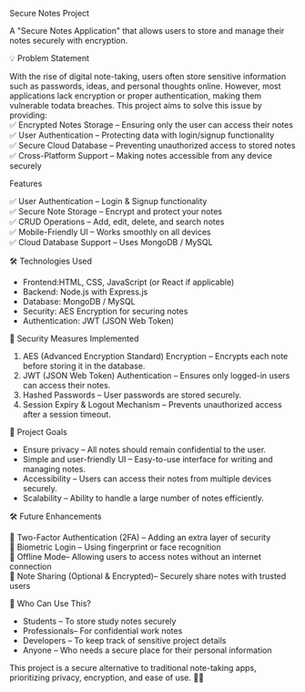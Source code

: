 Secure Notes Project

A "Secure Notes Application" that allows users to store and manage their notes securely with encryption.

💡 Problem Statement 

With the rise of digital note-taking, users often store sensitive information such as passwords, ideas, and personal thoughts online. However, most applications lack encryption or proper authentication, making them vulnerable todata breaches. This project aims to solve this issue by providing:  
✅ Encrypted Notes Storage – Ensuring only the user can access their notes  
✅ User Authentication – Protecting data with login/signup functionality  
✅ Secure Cloud Database – Preventing unauthorized access to stored notes  
✅ Cross-Platform Support – Making notes accessible from any device securely  

Features

✅ User Authentication – Login & Signup functionality  
✅ Secure Note Storage – Encrypt and protect your notes  
✅ CRUD Operations – Add, edit, delete, and search notes  
✅ Mobile-Friendly UI – Works smoothly on all devices  
✅ Cloud Database Support – Uses MongoDB / MySQL  

🛠️ Technologies Used
- Frontend:HTML, CSS, JavaScript (or React if applicable)  
- Backend: Node.js with Express.js
- Database: MongoDB / MySQL  
- Security: AES Encryption for securing notes  
- Authentication: JWT (JSON Web Token)




🔐 Security Measures Implemented 
1. AES (Advanced Encryption Standard) Encryption – Encrypts each note before storing it in the database.  
2. JWT (JSON Web Token) Authentication – Ensures only logged-in users can access their notes.  
3. Hashed Passwords – User passwords are stored securely.  
4. Session Expiry & Logout Mechanism – Prevents unauthorized access after a session timeout.  

🎯 Project Goals 
- Ensure privacy – All notes should remain confidential to the user.  
- Simple and user-friendly UI – Easy-to-use interface for writing and managing notes.  
- Accessibility – Users can access their notes from multiple devices securely.  
- Scalability – Ability to handle a large number of notes efficiently.  


🛠 Future Enhancements 

🚀 Two-Factor Authentication (2FA) – Adding an extra layer of security  
🚀 Biometric Login – Using fingerprint or face recognition  
🚀 Offline Mode– Allowing users to access notes without an internet connection  
🚀 Note Sharing (Optional & Encrypted)– Securely share notes with trusted users  


📌 Who Can Use This?
- Students – To store study notes securely  
- Professionals– For confidential work notes  
- Developers – To keep track of sensitive project details  
- Anyone – Who needs a secure place for their personal information  



This project is a secure alternative to traditional note-taking apps, prioritizing privacy, encryption, and ease of use. 🚀🔐  

